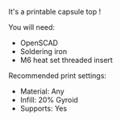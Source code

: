It's a printable capsule top !

You will need:
- OpenSCAD
- Soldering iron
- M6 heat set threaded insert

Recommended print settings:
- Material: Any
- Infill: 20% Gyroid
- Supports: Yes
